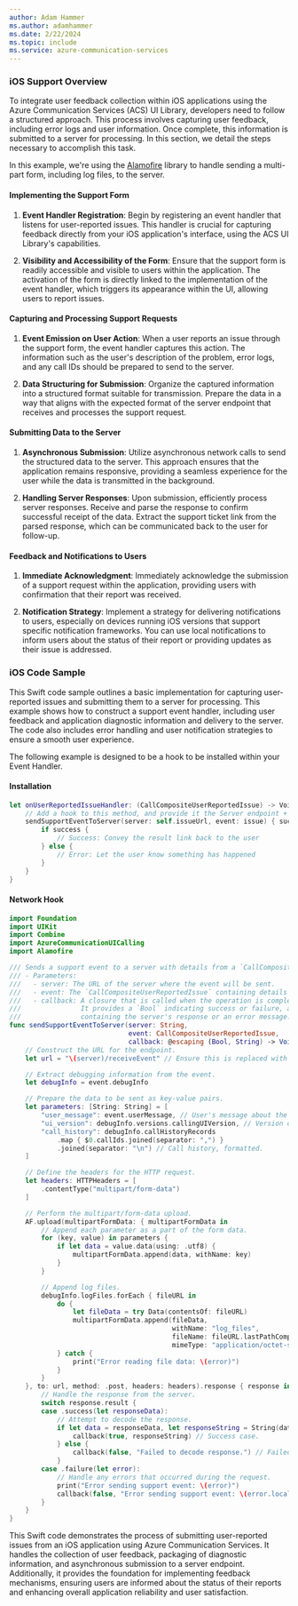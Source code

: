 ```yaml
---
author: Adam Hammer
ms.author: adamhammer
ms.date: 2/22/2024
ms.topic: include
ms.service: azure-communication-services
---
```


### iOS Support Overview 

To integrate user feedback collection within iOS applications using the Azure Communication Services (ACS) UI Library, developers need to follow a structured approach. This process involves capturing user feedback, including error logs and user information. Once complete, this information is submitted to a server for processing. In this section, we detail the steps necessary to accomplish this task.

In this example, we're using the [Alamofire](https://github.com/Alamofire/Alamofire) library to handle sending a multi-part form, including log files, to the server.

#### Implementing the Support Form

1. **Event Handler Registration**: Begin by registering an event handler that listens for user-reported issues. This handler is crucial for capturing feedback directly from your iOS application's interface, using the ACS UI Library's capabilities.

2. **Visibility and Accessibility of the Form**: Ensure that the support form is readily accessible and visible to users within the application. The activation of the form is directly linked to the implementation of the event handler, which triggers its appearance within the UI, allowing users to report issues.

#### Capturing and Processing Support Requests

1. **Event Emission on User Action**: When a user reports an issue through the support form, the event handler captures this action. The information such as the user's description of the problem, error logs, and any call IDs should be prepared to send to the server.

2. **Data Structuring for Submission**: Organize the captured information into a structured format suitable for transmission. Prepare the data in a way that aligns with the expected format of the server endpoint that receives and processes the support request.

#### Submitting Data to the Server

1. **Asynchronous Submission**: Utilize asynchronous network calls to send the structured data to the server. This approach ensures that the application remains responsive, providing a seamless experience for the user while the data is transmitted in the background.

2. **Handling Server Responses**: Upon submission, efficiently process server responses. Receive and parse the response to confirm successful receipt of the data. Extract the support ticket link from the parsed response, which can be communicated back to the user for follow-up.

#### Feedback and Notifications to Users

1. **Immediate Acknowledgment**: Immediately acknowledge the submission of a support request within the application, providing users with confirmation that their report was received.

2. **Notification Strategy**: Implement a strategy for delivering notifications to users, especially on devices running iOS versions that support specific notification frameworks. You can use local notifications to inform users about the status of their report or providing updates as their issue is addressed.

### iOS Code Sample

This Swift code sample outlines a basic implementation for capturing user-reported issues and submitting them to a server for processing. This example shows how to construct a support event handler, including user feedback and application diagnostic information and delivery to the server. The code also includes error handling and user notification strategies to ensure a smooth user experience.

The following example is designed to be a hook to be installed within your Event Handler. 

#### Installation
```swift
let onUserReportedIssueHandler: (CallCompositeUserReportedIssue) -> Void = { issue in
    // Add a hook to this method, and provide it the Server endpoint + a result callback
    sendSupportEventToServer(server: self.issueUrl, event: issue) { success, result in
        if success {
            // Success: Convey the result link back to the user
        } else {
            // Error: Let the user know something has happened
        }
    }
}
```
#### Network Hook

```swift
import Foundation
import UIKit
import Combine
import AzureCommunicationUICalling
import Alamofire

/// Sends a support event to a server with details from a `CallCompositeUserReportedIssue`.
/// - Parameters:
///   - server: The URL of the server where the event will be sent.
///   - event: The `CallCompositeUserReportedIssue` containing details about the issue reported by the user.
///   - callback: A closure that is called when the operation is complete.
///               It provides a `Bool` indicating success or failure, and a `String`
///               containing the server's response or an error message.
func sendSupportEventToServer(server: String,
                              event: CallCompositeUserReportedIssue,
                              callback: @escaping (Bool, String) -> Void) {
    // Construct the URL for the endpoint.
    let url = "\(server)/receiveEvent" // Ensure this is replaced with the actual server URL.

    // Extract debugging information from the event.
    let debugInfo = event.debugInfo

    // Prepare the data to be sent as key-value pairs.
    let parameters: [String: String] = [
        "user_message": event.userMessage, // User's message about the issue.
        "ui_version": debugInfo.versions.callingUIVersion, // Version of the calling UI.
        "call_history": debugInfo.callHistoryRecords
            .map { $0.callIds.joined(separator: ",") }
            .joined(separator: "\n") // Call history, formatted.
    ]

    // Define the headers for the HTTP request.
    let headers: HTTPHeaders = [
        .contentType("multipart/form-data")
    ]

    // Perform the multipart/form-data upload.
    AF.upload(multipartFormData: { multipartFormData in
        // Append each parameter as a part of the form data.
        for (key, value) in parameters {
            if let data = value.data(using: .utf8) {
                multipartFormData.append(data, withName: key)
            }
        }

        // Append log files.
        debugInfo.logFiles.forEach { fileURL in
            do {
                let fileData = try Data(contentsOf: fileURL)
                multipartFormData.append(fileData,
                                         withName: "log_files",
                                         fileName: fileURL.lastPathComponent,
                                         mimeType: "application/octet-stream")
            } catch {
                print("Error reading file data: \(error)")
            }
        }
    }, to: url, method: .post, headers: headers).response { response in
        // Handle the response from the server.
        switch response.result {
        case .success(let responseData):
            // Attempt to decode the response.
            if let data = responseData, let responseString = String(data: data, encoding: .utf8) {
                callback(true, responseString) // Success case.
            } else {
                callback(false, "Failed to decode response.") // Failed to decode.
            }
        case .failure(let error):
            // Handle any errors that occurred during the request.
            print("Error sending support event: \(error)")
            callback(false, "Error sending support event: \(error.localizedDescription)")
        }
    }
}
```

This Swift code demonstrates the process of submitting user-reported issues from an iOS application using Azure Communication Services. It handles the collection of user feedback, packaging of diagnostic information, and asynchronous submission to a server endpoint. Additionally, it provides the foundation for implementing feedback mechanisms, ensuring users are informed about the status of their reports and enhancing overall application reliability and user satisfaction.
